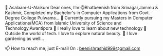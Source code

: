 👋 Asalaam-U-Alaikum Dear ones, I’m @Bhatbeenish from Srinagar,Jammu & Kashmir, 
   Completed my Bachelor's  in Computer Applications from Govt. Degree College Pulwama...
🌱 Currently pursuing my Masters in Computer Applications(MCA) from Islamic University of Science and Technology,Awantipora
💞️ I really love to learn about new technology
👀 Outside the world of tech. I love to explore natural beauty.
🌱 I love gardening  as well...

📫 How to reach me, just E-mail On : beenishrashid999@gmail.com
